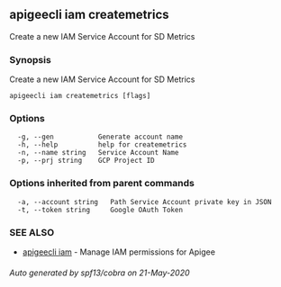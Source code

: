 ## apigeecli iam createmetrics

Create a new IAM Service Account for SD Metrics

### Synopsis

Create a new IAM Service Account for SD Metrics

```
apigeecli iam createmetrics [flags]
```

### Options

```
  -g, --gen           Generate account name
  -h, --help          help for createmetrics
  -n, --name string   Service Account Name
  -p, --prj string    GCP Project ID
```

### Options inherited from parent commands

```
  -a, --account string   Path Service Account private key in JSON
  -t, --token string     Google OAuth Token
```

### SEE ALSO

* [apigeecli iam](apigeecli_iam.md)	 - Manage IAM permissions for Apigee

###### Auto generated by spf13/cobra on 21-May-2020
